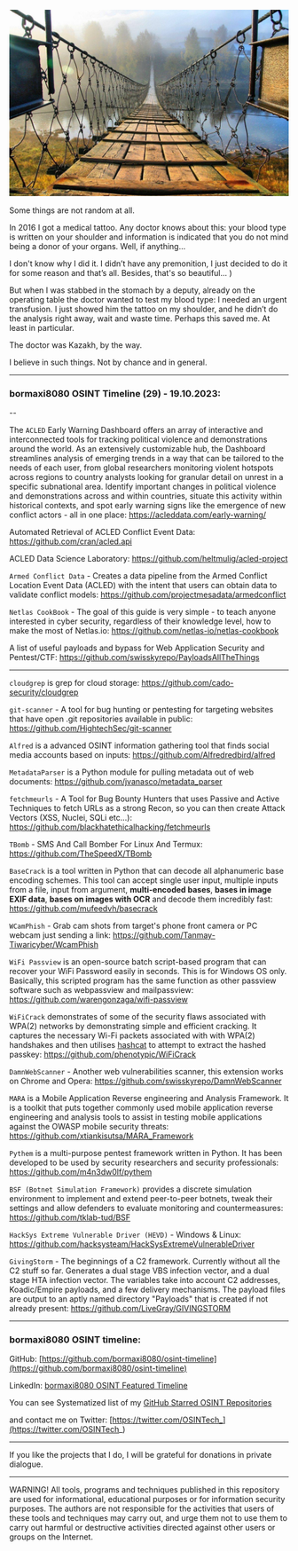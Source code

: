 ![alt text](img/29.jpg)

Some things are not random at all.

In 2016 I got a medical tattoo. Any doctor knows about this: your blood type is written on your shoulder and information is indicated that you do not mind being a donor of your organs. Well, if anything...

I don't know why I did it. I didn’t have any premonition, I just decided to do it for some reason and that’s all. Besides, that's so beautiful... )

But when I was stabbed in the stomach by a deputy, already on the operating table the doctor wanted to test my blood type: I needed an urgent transfusion. I just showed him the tattoo on my shoulder, and he didn’t do the analysis right away, wait and waste time. Perhaps this saved me. At least in particular.

The doctor was Kazakh, by the way.

I believe in such things. Not by chance and in general.

----
### bormaxi8080 OSINT Timeline (29) - 19.10.2023:

--

The ```ACLED``` Early Warning Dashboard offers an array of interactive and interconnected tools for tracking political violence and demonstrations around the world. As an extensively customizable hub, the Dashboard streamlines analysis of emerging trends in a way that can be tailored to the needs of each user, from global researchers monitoring violent hotspots across regions to country analysts looking for granular detail on unrest in a specific subnational area. Identify important changes in political violence and demonstrations across and within countries, situate this activity within historical contexts, and spot early warning signs like the emergence of new conflict actors - all in one place: https://acleddata.com/early-warning/

Automated Retrieval of ACLED Conflict Event Data: https://github.com/cran/acled.api

ACLED Data Science Laboratory: https://github.com/heltmulig/acled-project

```Armed Conflict Data``` - Creates a data pipeline from the Armed Conflict Location Event Data (ACLED) with the intent that users can obtain data to validate conflict models: https://github.com/projectmesadata/armedconflict

```Netlas CookBook``` - The goal of this guide is very simple - to teach anyone interested in cyber security, regardless of their knowledge level, how to make the most of Netlas.io: https://github.com/netlas-io/netlas-cookbook

A list of useful payloads and bypass for Web Application Security and Pentest/CTF: https://github.com/swisskyrepo/PayloadsAllTheThings

----

```cloudgrep``` is grep for cloud storage: https://github.com/cado-security/cloudgrep

```git-scanner``` - A tool for bug hunting or pentesting for targeting websites that have open .git repositories available in public: https://github.com/HightechSec/git-scanner

```Alfred``` is a advanced OSINT information gathering tool that finds social media accounts based on inputs: https://github.com/Alfredredbird/alfred

```MetadataParser``` is a Python module for pulling metadata out of web documents: https://github.com/jvanasco/metadata_parser

```fetchmeurls``` - A Tool for Bug Bounty Hunters that uses Passive and Active Techniques to fetch URLs as a strong Recon, so you can then create Attack Vectors (XSS, Nuclei, SQLi etc...): https://github.com/blackhatethicalhacking/fetchmeurls

```TBomb``` - SMS And Call Bomber For Linux And Termux: https://github.com/TheSpeedX/TBomb

```BaseCrack``` is a tool written in Python that can decode all alphanumeric base encoding schemes. This tool can accept single user input, multiple inputs from a file, input from argument, **multi-encoded bases**, **bases in image EXIF data**, **bases on images with OCR** and decode them incredibly fast: https://github.com/mufeedvh/basecrack

```WCamPhish``` - Grab cam shots from target's phone front camera or PC webcam just sending a link: https://github.com/Tanmay-Tiwaricyber/WcamPhish

```WiFi Passview``` is an open-source batch script-based program that can recover your WiFi Password easily in seconds. This is for Windows OS only. Basically, this scripted program has the same function as other passview software such as webpassview and mailpassview: https://github.com/warengonzaga/wifi-passview

```WiFiCrack``` demonstrates of some of the security flaws associated with WPA(2) networks by demonstrating simple and efficient cracking. It captures the necessary Wi-Fi packets associated with with WPA(2) handshakes and then utilises [hashcat](https://github.com/hashcat/hashcat) to attempt to extract the hashed passkey: https://github.com/phenotypic/WiFiCrack

```DamnWebScanner``` - Another web vulnerabilities scanner, this extension works on Chrome and Opera: https://github.com/swisskyrepo/DamnWebScanner

```MARA``` is a Mobile Application Reverse engineering and Analysis Framework. It is a toolkit that puts together commonly used mobile application reverse engineering and analysis tools to assist in testing mobile applications against the OWASP mobile security threats: https://github.com/xtiankisutsa/MARA_Framework

```Pythem``` is a multi-purpose pentest framework written in Python. It has been developed to be used by security researchers and security professionals: https://github.com/m4n3dw0lf/pythem

```BSF (Botnet Simulation Framework)``` provides a discrete simulation environment to implement and extend peer-to-peer botnets, tweak their settings and allow defenders to evaluate monitoring and countermeasures: https://github.com/tklab-tud/BSF

```HackSys Extreme Vulnerable Driver (HEVD)``` - Windows & Linux: https://github.com/hacksysteam/HackSysExtremeVulnerableDriver

```GivingStorm``` - The beginnings of a C2 framework. Currently without all the C2 stuff so far. Generates a dual stage VBS infection vector, and a dual stage HTA infection vector. The variables take into account C2 addresses, Koadic/Empire payloads, and a few delivery mechanisms. The payload files are output to an aptly named directory "Payloads" that is created if not already present: https://github.com/LiveGray/GIVINGSTORM

----
### bormaxi8080 OSINT timeline:

GitHub: [https://github.com/bormaxi8080/osint-timeline](https://github.com/bormaxi8080/osint-timeline)

LinkedIn: [bormaxi8080 OSINT Featured Timeline](https://www.linkedin.com/in/osintech/details/featured/)

You can see Systematized list of my [GitHub Starred OSINT Repositories](https://github.com/bormaxi8080/osint-repos-list)

and contact me on Twitter: [https://twitter.com/OSINTech_](https://twitter.com/OSINTech_)

----

If you like the projects that I do, I will be grateful for donations in private dialogue.

----

WARNING! All tools, programs and techniques published in this repository are used for informational, educational purposes or for information security purposes. The authors are not responsible for the activities that users of these tools and techniques may carry out, and urge them not to use them to carry out harmful or destructive activities directed against other users or groups on the Internet.